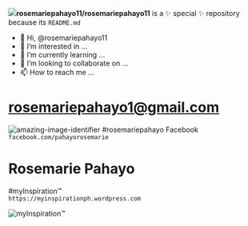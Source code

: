 ![](https://github.githubassets.com/images/icons/emoji/octocat.png)**rosemariepahayo11/rosemariepahayo11**
is a ✨ special ✨ repository because its `README.md`
- 👋 Hi, @rosemariepahayo11
- 👀 I’m interested in ...
- 🌱 I’m currently learning ...
- 💞️ I’m looking to collaborate on ...
- 📫 How to reach me ...
# rosemariepahayo1@gmail.com
![amazing-image-identifier](https://lh3.googleusercontent.com/ogw/ADea4I7ZVrX0hQvzXPt6xZS0FNlPILRSWJ4NwcaK4W9DacA=s64-c-mo)
#rosemariepahayo Facebook
`facebook.com/pahayorosemarie` 

# Rosemarie Pahayo
#myInspiration™  
`https://myinspirationph.wordpress.com`




















![myInspiration™](https://user-images.githubusercontent.com/99250100/155883467-7895b0a1-ba7c-4d67-92ec-c9e7714eb158.png)


